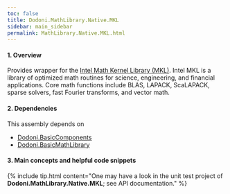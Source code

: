 ```yaml
---
toc: false
title: Dodoni.MathLibrary.Native.MKL
sidebar: main_sidebar
permalink: MathLibrary.Native.MKL.html
---
```


#### 1. Overview
Provides wrapper for the [Intel Math Kernel Library (MKL)](http://en.wikipedia.org/wiki/Math_Kernel_Library). Intel MKL is a library of optimized math routines for science, engineering, and financial applications. Core math functions include BLAS, LAPACK, ScaLAPACK, sparse solvers, fast Fourier transforms, and vector math.

#### 2. Dependencies
This assembly depends on 
* [Dodoni.BasicComponents](BasicComponents)
* [Dodoni.BasicMathLibrary](BasicMathLibrary)

#### 3. Main concepts and helpful code snippets
{% include tip.html content="One may have a look in the unit test project 
of **Dodoni.MathLibrary.Native.MKL**; see API documentation." %}

